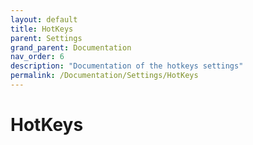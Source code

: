 ```yaml
---
layout: default
title: HotKeys
parent: Settings
grand_parent: Documentation
nav_order: 6
description: "Documentation of the hotkeys settings"
permalink: /Documentation/Settings/HotKeys
---
```


# HotKeys
